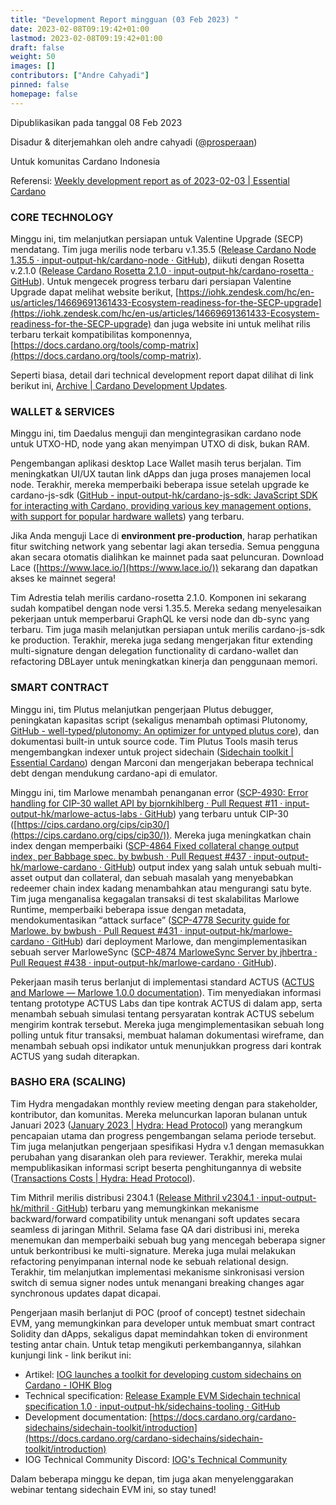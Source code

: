 ```yaml
---
title: "Development Report mingguan (03 Feb 2023) "
date: 2023-02-08T09:19:42+01:00
lastmod: 2023-02-08T09:19:42+01:00
draft: false
weight: 50
images: []
contributors: ["Andre Cahyadi"]
pinned: false
homepage: false
---
```


Dipublikasikan pada tanggal 08 Feb 2023

Disadur & diterjemahkan oleh andre cahyadi ([@prosperaan](https://forum.cardano.org/u/prosperaan))

Untuk komunitas Cardano Indonesia

Referensi: [Weekly development report as of 2023-02-03 | Essential Cardano](https://www.essentialcardano.io/development-update/weekly-development-report-as-of-2023-02-03)

### [](#core-technology-1)CORE TECHNOLOGY

Minggu ini, tim melanjutkan persiapan untuk Valentine Upgrade (SECP) mendatang. Tim juga merilis node terbaru v.1.35.5 ([Release Cardano Node 1.35.5 · input-output-hk/cardano-node · GitHub](https://github.com/input-output-hk/cardano-node/releases/tag/1.35.5)), diikuti dengan Rosetta v.2.1.0 ([Release Cardano Rosetta 2.1.0 · input-output-hk/cardano-rosetta · GitHub](https://github.com/input-output-hk/cardano-rosetta/releases/tag/2.1.0)).
Untuk mengecek progress terbaru dari persiapan Valentine Upgrade dapat melihat website berikut, [https://iohk.zendesk.com/hc/en-us/articles/14669691361433-Ecosystem-readiness-for-the-SECP-upgrade](https://iohk.zendesk.com/hc/en-us/articles/14669691361433-Ecosystem-readiness-for-the-SECP-upgrade) dan juga website ini untuk melihat rilis terbaru terkait kompatibilitas komponennya, [https://docs.cardano.org/tools/comp-matrix](https://docs.cardano.org/tools/comp-matrix).

Seperti biasa, detail dari technical development report dapat dilihat di link berikut ini, [Archive | Cardano Development Updates](https://input-output-hk.github.io/cardano-updates/archive/).

### [](#wallet-services-2)WALLET & SERVICES

Minggu ini, tim Daedalus menguji dan mengintegrasikan cardano node untuk UTXO-HD, node yang akan menyimpan UTXO di disk, bukan RAM.

Pengembangan aplikasi desktop Lace Wallet masih terus berjalan. Tim meningkatkan UI/UX tautan link dApps dan juga proses manajemen local node. Terakhir, mereka memperbaiki beberapa issue setelah upgrade ke cardano-js-sdk ([GitHub - input-output-hk/cardano-js-sdk: JavaScript SDK for interacting with Cardano, providing various key management options, with support for popular hardware wallets](https://github.com/input-output-hk/cardano-js-sdk#readme)) yang terbaru.

Jika Anda menguji Lace di **environment pre-production**, harap perhatikan fitur switching network yang sebentar lagi akan tersedia. Semua pengguna akan secara otomatis dialihkan ke mainnet pada saat peluncuran. Download Lace ([https://www.lace.io/](https://www.lace.io/)) sekarang dan dapatkan akses ke mainnet segera!

Tim Adrestia telah merilis cardano-rosetta 2.1.0. Komponen ini sekarang sudah kompatibel dengan node versi 1.35.5. Mereka sedang menyelesaikan pekerjaan untuk memperbarui GraphQL ke versi node dan db-sync yang terbaru. Tim juga masih melanjutkan persiapan untuk merilis cardano-js-sdk ke production. Terakhir, mereka juga sedang mengerjakan fitur extending multi-signature dengan delegation functionality di cardano-wallet dan refactoring DBLayer untuk meningkatkan kinerja dan penggunaan memori.

### [](#smart-contract-3)SMART CONTRACT

Minggu ini, tim Plutus melanjutkan pengerjaan Plutus debugger, peningkatan kapasitas script (sekaligus menambah optimasi Plutonomy, [GitHub - well-typed/plutonomy: An optimizer for untyped plutus core](https://github.com/well-typed/plutonomy#readme)), dan dokumentasi built-in untuk source code. Tim Plutus Tools masih terus mengembangkan indexer untuk project sidechain ([Sidechain toolkit | Essential Cardano](https://www.essentialcardano.io/glossary/sidechain-toolkit)) dengan Marconi dan mengerjakan beberapa technical debt dengan mendukung cardano-api di emulator.

Minggu ini, tim Marlowe menambah penanganan error ([SCP-4930: Error handling for CIP-30 wallet API by bjornkihlberg · Pull Request #11 · input-output-hk/marlowe-actus-labs · GitHub](https://github.com/input-output-hk/marlowe-actus-labs/pull/11)) yang terbaru untuk CIP-30 ([https://cips.cardano.org/cips/cip30/](https://cips.cardano.org/cips/cip30/)). Mereka juga meningkatkan chain index dengan memperbaiki ([SCP-4864 Fixed collateral change output index, per Babbage spec. by bwbush · Pull Request #437 · input-output-hk/marlowe-cardano · GitHub](https://github.com/input-output-hk/marlowe-cardano/pull/437)) output index yang salah untuk sebuah multi-asset output dan collateral, dan sebuah masalah yang menyebabkan redeemer chain index kadang menambahkan atau mengurangi satu byte. Tim juga menganalisa kegagalan transaksi di test skalabilitas Marlowe Runtime, memperbaiki beberapa issue dengan metadata, mendokumentasikan “attack surface” ([SCP-4778 Security guide for Marlowe. by bwbush · Pull Request #431 · input-output-hk/marlowe-cardano · GitHub](https://github.com/input-output-hk/marlowe-cardano/pull/431/files)) dari deployment Marlowe, dan mengimplementasikan sebuah server MarloweSync ([SCP-4874 MarloweSync Server by jhbertra · Pull Request #438 · input-output-hk/marlowe-cardano · GitHub](https://github.com/input-output-hk/marlowe-cardano/pull/438)).

Pekerjaan masih terus berlanjut di implementasi standard ACTUS ([ACTUS and Marlowe — Marlowe 1.0.0 documentation](https://play.marlowe-finance.io/doc/marlowe/tutorials/actus-marlowe.html)). Tim menyediakan informasi tentang prototype ACTUS Labs dan tipe kontrak ACTUS di dalam app, serta menambah sebuah simulasi tentang persyaratan kontrak ACTUS sebelum mengirim kontrak tersebut. Mereka juga mengimplementasikan sebuah long polling untuk fitur transaksi, membuat halaman dokumentasi wireframe, dan menambah sebuah opsi indikator untuk menunjukkan progress dari kontrak ACTUS yang sudah diterapkan.

### [](#basho-era-scaling-4)BASHO ERA (SCALING)

Tim Hydra mengadakan monthly review meeting dengan para stakeholder, kontributor, dan komunitas. Mereka meluncurkan laporan bulanan untuk Januari 2023 ([January 2023 | Hydra: Head Protocol](https://hydra.family/head-protocol/monthly/2023-01/)) yang merangkum pencapaian utama dan progress pengembangan selama periode tersebut. Tim juga melanjutkan pengerjaan spesifikasi Hydra v.1 dengan memasukkan perubahan yang disarankan oleh para reviewer. Terakhir, mereka mulai mempublikasikan informasi script beserta penghitungannya di website ([Transactions Costs | Hydra: Head Protocol](https://hydra.family/head-protocol/benchmarks/transaction-cost/#script-summary)).

Tim Mithril merilis distribusi 2304.1 ([Release Mithril v2304.1 · input-output-hk/mithril · GitHub](https://github.com/input-output-hk/mithril/releases/tag/2304.1)) terbaru yang memungkinkan mekanisme backward/forward compatibility untuk menangani soft updates secara seamless di jaringan Mithril. Selama fase QA dari distribusi ini, mereka menemukan dan memperbaiki sebuah bug yang mencegah beberapa signer untuk berkontribusi ke multi-signature. Mereka juga mulai melakukan refactoring penyimpanan internal node ke sebuah relational design. Terakhir, tim melanjutkan implementasi mekanisme sinkronisasi version switch di semua signer nodes untuk menangani breaking changes agar synchronous updates dapat dicapai.

Pengerjaan masih berlanjut di POC (proof of concept) testnet sidechain EVM, yang memungkinkan para developer untuk membuat smart contract Solidity dan dApps, sekaligus dapat memindahkan token di environment testing antar chain. Untuk tetap mengikuti perkembangannya, silahkan kunjungi link - link berikut ini:

- Artikel: [IOG launches a toolkit for developing custom sidechains on Cardano - IOHK Blog](https://iohk.io/en/blog/posts/2023/01/12/iog-launches-a-toolkit-for-developing-custom-sidechains-on-cardano/)
- Technical specification: [Release Example EVM Sidechain technical specification 1.0 · input-output-hk/sidechains-tooling · GitHub](https://github.com/input-output-hk/sidechains-tooling/releases/tag/technical_spec_1.0)
- Development documentation: [https://docs.cardano.org/cardano-sidechains/sidechain-toolkit/introduction](https://docs.cardano.org/cardano-sidechains/sidechain-toolkit/introduction)
- IOG Technical Community Discord: [IOG's Technical Community](https://discord.com/invite/inputoutput)

Dalam beberapa minggu ke depan, tim juga akan menyelenggarakan webinar tentang sidechain EVM ini, so stay tuned!
